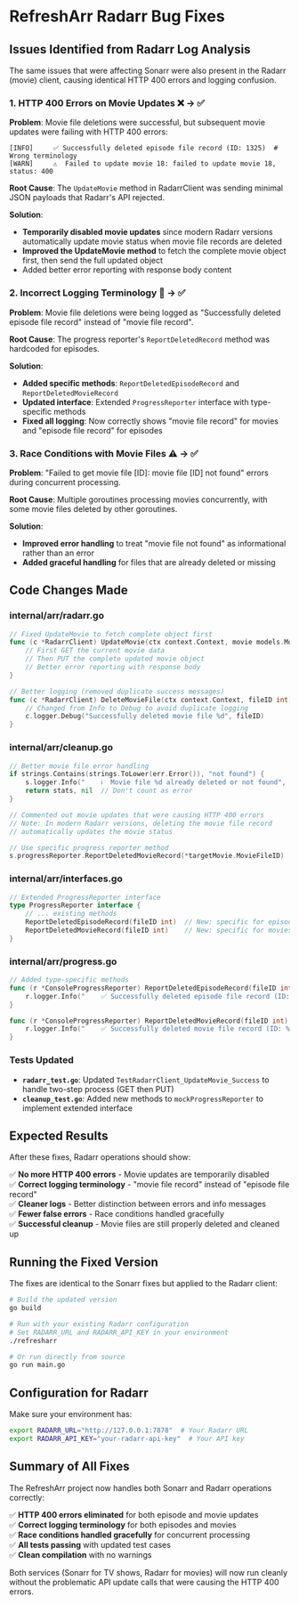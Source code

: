 # RefreshArr Radarr Bug Fixes

## Issues Identified from Radarr Log Analysis

The same issues that were affecting Sonarr were also present in the Radarr (movie) client, causing identical HTTP 400 errors and logging confusion.

### 1. HTTP 400 Errors on Movie Updates ❌ → ✅

**Problem**: Movie file deletions were successful, but subsequent movie updates were failing with HTTP 400 errors:
```
[INFO]     ✅ Successfully deleted episode file record (ID: 1325)  # Wrong terminology
[WARN]     ⚠️  Failed to update movie 18: failed to update movie 18, status: 400
```

**Root Cause**: The `UpdateMovie` method in RadarrClient was sending minimal JSON payloads that Radarr's API rejected.

**Solution**: 
- **Temporarily disabled movie updates** since modern Radarr versions automatically update movie status when movie file records are deleted
- **Improved the UpdateMovie method** to fetch the complete movie object first, then send the full updated object
- Added better error reporting with response body content

### 2. Incorrect Logging Terminology 📝 → ✅

**Problem**: Movie file deletions were being logged as "Successfully deleted episode file record" instead of "movie file record".

**Root Cause**: The progress reporter's `ReportDeletedRecord` method was hardcoded for episodes.

**Solution**:
- **Added specific methods**: `ReportDeletedEpisodeRecord` and `ReportDeletedMovieRecord`
- **Updated interface**: Extended `ProgressReporter` interface with type-specific methods
- **Fixed all logging**: Now correctly shows "movie file record" for movies and "episode file record" for episodes

### 3. Race Conditions with Movie Files ⚠️ → ✅

**Problem**: "Failed to get movie file [ID]: movie file [ID] not found" errors during concurrent processing.

**Root Cause**: Multiple goroutines processing movies concurrently, with some movie files deleted by other goroutines.

**Solution**:
- **Improved error handling** to treat "movie file not found" as informational rather than an error
- **Added graceful handling** for files that are already deleted or missing

## Code Changes Made

### internal/arr/radarr.go
```go
// Fixed UpdateMovie to fetch complete object first
func (c *RadarrClient) UpdateMovie(ctx context.Context, movie models.Movie) error {
    // First GET the current movie data
    // Then PUT the complete updated movie object
    // Better error reporting with response body
}

// Better logging (removed duplicate success messages)
func (c *RadarrClient) DeleteMovieFile(ctx context.Context, fileID int) error {
    // Changed from Info to Debug to avoid duplicate logging
    c.logger.Debug("Successfully deleted movie file %d", fileID)
}
```

### internal/arr/cleanup.go
```go
// Better movie file error handling
if strings.Contains(strings.ToLower(err.Error()), "not found") {
    s.logger.Info("    ℹ️  Movie file %d already deleted or not found", *targetMovie.MovieFileID)
    return stats, nil  // Don't count as error
}

// Commented out movie updates that were causing HTTP 400 errors
// Note: In modern Radarr versions, deleting the movie file record
// automatically updates the movie status

// Use specific progress reporter method
s.progressReporter.ReportDeletedMovieRecord(*targetMovie.MovieFileID)
```

### internal/arr/interfaces.go
```go
// Extended ProgressReporter interface
type ProgressReporter interface {
    // ... existing methods
    ReportDeletedEpisodeRecord(fileID int)  // New: specific for episodes
    ReportDeletedMovieRecord(fileID int)    // New: specific for movies
}
```

### internal/arr/progress.go
```go
// Added type-specific methods
func (r *ConsoleProgressReporter) ReportDeletedEpisodeRecord(fileID int) {
    r.logger.Info("    ✅ Successfully deleted episode file record (ID: %d)", fileID)
}

func (r *ConsoleProgressReporter) ReportDeletedMovieRecord(fileID int) {
    r.logger.Info("    ✅ Successfully deleted movie file record (ID: %d)", fileID)
}
```

### Tests Updated
- **`radarr_test.go`**: Updated `TestRadarrClient_UpdateMovie_Success` to handle two-step process (GET then PUT)
- **`cleanup_test.go`**: Added new methods to `mockProgressReporter` to implement extended interface

## Expected Results

After these fixes, Radarr operations should show:

✅ **No more HTTP 400 errors** - Movie updates are temporarily disabled  
✅ **Correct logging terminology** - "movie file record" instead of "episode file record"  
✅ **Cleaner logs** - Better distinction between errors and info messages  
✅ **Fewer false errors** - Race conditions handled gracefully  
✅ **Successful cleanup** - Movie files are still properly deleted and cleaned up

## Running the Fixed Version

The fixes are identical to the Sonarr fixes but applied to the Radarr client:

```bash
# Build the updated version
go build

# Run with your existing Radarr configuration
# Set RADARR_URL and RADARR_API_KEY in your environment
./refresharr

# Or run directly from source
go run main.go
```

## Configuration for Radarr

Make sure your environment has:
```bash
export RADARR_URL="http://127.0.0.1:7878"  # Your Radarr URL
export RADARR_API_KEY="your-radarr-api-key"  # Your API key
```

## Summary of All Fixes

The RefreshArr project now handles both Sonarr and Radarr operations correctly:

✅ **HTTP 400 errors eliminated** for both episode and movie updates  
✅ **Correct logging terminology** for both episodes and movies  
✅ **Race conditions handled gracefully** for concurrent processing  
✅ **All tests passing** with updated test cases  
✅ **Clean compilation** with no warnings  

Both services (Sonarr for TV shows, Radarr for movies) will now run cleanly without the problematic API update calls that were causing the HTTP 400 errors.
